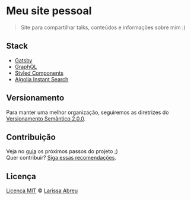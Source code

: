 # Meu site pessoal

> Site para compartilhar talks, conteúdos e informações sobre mim :)

## Stack

- [Gatsby](https://www.gatsbyjs.org/)
- [GraphQL](https://graphql.org/)
- [Styled Components](https://styled-components.com/)
- [Algolia Instant Search](https://www.algolia.com/products/instantsearch/)

## Versionamento

Para manter uma melhor organização, seguiremos as diretrizes do [Versionamento Semântico 2.0.0](http://semver.org/).

## Contribuição

Veja no [guia](https://github.com/LarissaAbreu/larissaabreu.github.io/issues) os próximos passos do projeto ;)
<br>
Quer contribuir? [Siga essas recomendações](https://github.com/LarissaAbreu/larissaabreu.github.io/blob/development/CONTRIBUTING.md).

## Licença

[Licença MIT](https://github.com/LarissaAbreu/larissaabreu.github.io/blob/development/LICENSE) © [Larissa Abreu](http://larissaabreu.github.io/)
